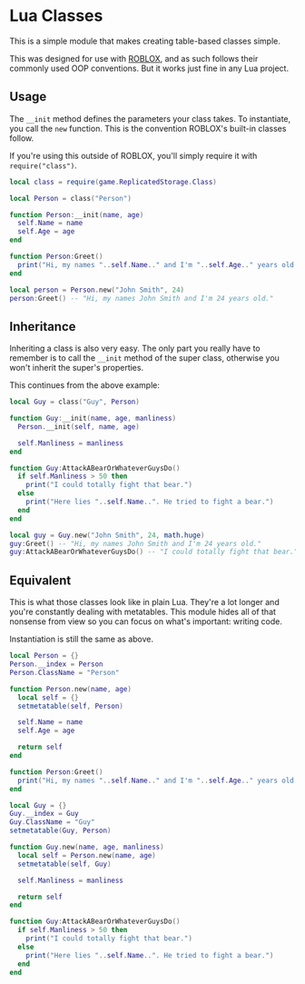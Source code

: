 # Lua Classes

This is a simple module that makes creating table-based classes simple.

This was designed for use with [ROBLOX](https://roblox.com), and as such follows
their commonly used OOP conventions. But it works just fine in any Lua project.

## Usage

The `__init` method defines the parameters your class takes. To instantiate, you
call the `new` function. This is the convention ROBLOX's built-in classes
follow.

If you're using this outside of ROBLOX, you'll simply require it with
`require("class")`.

```lua
local class = require(game.ReplicatedStorage.Class)

local Person = class("Person")

function Person:__init(name, age)
  self.Name = name
  self.Age = age
end

function Person:Greet()
  print("Hi, my names "..self.Name.." and I'm "..self.Age.." years old.")
end

local person = Person.new("John Smith", 24)
person:Greet() -- "Hi, my names John Smith and I'm 24 years old."
```

## Inheritance

Inheriting a class is also very easy. The only part you really have to remember
is to call the `__init` method of the super class, otherwise you won't inherit
the super's properties.

This continues from the above example:

```lua
local Guy = class("Guy", Person)

function Guy:__init(name, age, manliness)
  Person.__init(self, name, age)

  self.Manliness = manliness
end

function Guy:AttackABearOrWhateverGuysDo()
  if self.Manliness > 50 then
    print("I could totally fight that bear.")
  else
    print("Here lies "..self.Name..". He tried to fight a bear.")
  end
end

local guy = Guy.new("John Smith", 24, math.huge)
guy:Greet() -- "Hi, my names John Smith and I'm 24 years old."
guy:AttackABearOrWhateverGuysDo() -- "I could totally fight that bear."
```

## Equivalent

This is what those classes look like in plain Lua. They're a lot longer and
you're constantly dealing with metatables. This module hides all of that
nonsense from view so you can focus on what's important: writing code.

Instantiation is still the same as above.

```lua
local Person = {}
Person.__index = Person
Person.ClassName = "Person"

function Person.new(name, age)
  local self = {}
  setmetatable(self, Person)

  self.Name = name
  self.Age = age

  return self
end

function Person:Greet()
  print("Hi, my names "..self.Name.." and I'm "..self.Age.." years old.")
end

local Guy = {}
Guy.__index = Guy
Guy.ClassName = "Guy"
setmetatable(Guy, Person)

function Guy.new(name, age, manliness)
  local self = Person.new(name, age)
  setmetatable(self, Guy)

  self.Manliness = manliness

  return self
end

function Guy:AttackABearOrWhateverGuysDo()
  if self.Manliness > 50 then
    print("I could totally fight that bear.")
  else
    print("Here lies "..self.Name..". He tried to fight a bear.")
  end
end
```
